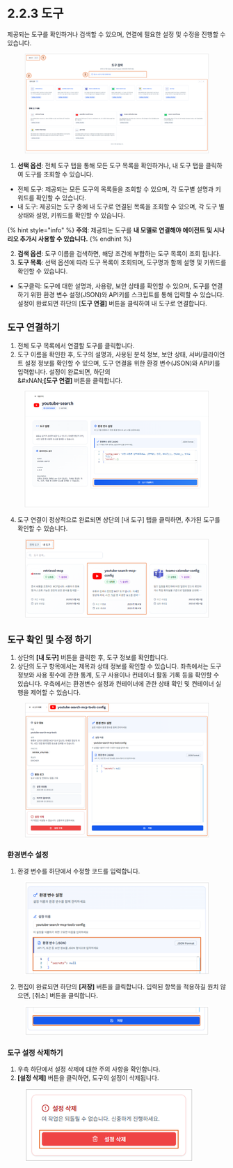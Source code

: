 # 2.2.3 도구

제공되는 도구를 확인하거나 검색할 수 있으며, 연결에 필요한 설정 및 수정을 진행할 수 있습니다.

<figure><img src="../../.gitbook/assets/image (73).png" alt=""><figcaption></figcaption></figure>

1. **선택 옵션**: 전체 도구 탭을 통해 모든 도구 목록을 확인하거나, 내 도구 탭을 클릭하여 도구를 조회할 수 있습니다.

* 전체 도구: 제공되는 모든 도구의 목록들을 조회할 수 있으며, 각 도구별 설명과 키워드를 확인할 수 있습니다.
* 내 도구: 제공되는 도구 중에 내 도구로 연결된 목록을 조회할 수 있으며, 각 도구 별 상태와 설명, 키워드를 확인할 수 있습니다.

{% hint style="info" %}
**주의**: 제공되는 도구를 **내 모델로 연결해야 에이전트 및 시나리오 추가시 사용할 수 있습니다.**
{% endhint %}

2. **검색 옵션**: 도구 이름을 검색하면, 해당 조건에 부합하는 도구 목록이 조회 됩니다.
3. **도구 목록**: 선택 옵션에 따라 도구 목록이 조회되며, 도구명과 함께 설명 및 키워드를 확인할 수 있습니다.

* 도구클릭: 도구에 대한 설명과, 사용량, 보안 상태를 확인할 수 있으며, 도구를 연결하기 위한 환경 변수 설정(JSON)와 API키를 스크립트를 통해 입력할 수 있습니다. 설정이 완료되면 하단의 \[**도구 연결]** 버튼을 클릭하여 내 도구로 연결합니다.&#x20;



## **도구 연결하기**

1. 전체 도구 목록에서 연결할 도구를 클릭합니다.
2. 도구 이름을 확인한 후, 도구의 설명과, 사용된 분석 정보, 보안 상태, 서버/클라이언트 설정 정보를 확인할 수 있으며, 도구 연결을 위한 환경 변수(JSON)와 API키를 입력합니다. 설정이 완료되면, 하단의 \
   &#xNAN;**\[도구 연결]** 버튼을 클릭합니다.

<figure><img src="../../.gitbook/assets/image (1) (1) (1) (1) (1) (1) (1).png" alt=""><figcaption></figcaption></figure>

4. 도구 연결이 정상적으로 완료되면 상단의 \[내 도구] 탭을 클릭하면, 추가된 도구를 확인할  수 있습니다.

<figure><img src="../../.gitbook/assets/image (327).png" alt=""><figcaption></figcaption></figure>



## **도구 확인 및 수정 하기**

1. 상단의 **\[내 도구]** 버튼을 클릭한 후, 도구 정보를 확인합니다.
2. 상단의 도구 항목에서는 제목과 상태 정보를 확인할 수 있습니다. 좌측에서는 도구 정보와 사용 횟수에 관한 통계, 도구 사용이나 컨테이너 활동 기록 등을 확인할 수 있습니다. 우측에서는 환경변수 설정과 컨테이너에 관한 상태 확인 및 컨테이너 실행을 제어할 수 있습니다.

<figure><img src="../../.gitbook/assets/image (1).png" alt=""><figcaption></figcaption></figure>

### **환경변수 설정**

1. 환경 변수를 하단에서 수정할 코드를 입력합니다.

<div align="left"><figure><img src="../../.gitbook/assets/image (4).png" alt=""><figcaption></figcaption></figure></div>

2. 편집이 완료되면 하단의 **\[저장]** 버튼을 클릭합니다. 입력된 항목을 적용하길 원치 않으면, \[취소] 버튼을 클릭합니다.

<div align="left"><figure><img src="../../.gitbook/assets/image (8).png" alt=""><figcaption></figcaption></figure></div>

### **도구 설정 삭제하기**

1. 우측 하단에서 설정 삭제에 대한 주의 사항을 확인합니다.
2. **\[설정 삭제]** 버튼을 클릭하면, 도구의 설정이 삭제됩니다.

<div align="left"><figure><img src="../../.gitbook/assets/image (337).png" alt=""><figcaption></figcaption></figure></div>
